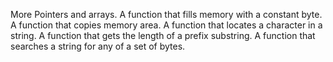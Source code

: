 More Pointers and arrays.
A function that fills memory with a constant byte.
A function that copies memory area.
A function that locates a character in a string.
A function that gets the length of a prefix substring.
A function that searches a string for any of a set of bytes.
